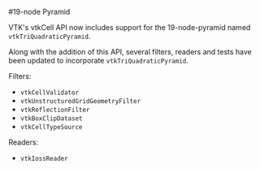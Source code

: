 #19-node Pyramid

VTK's vtkCell API now includes support for the 19-node-pyramid named `vtkTriQuadraticPyramid`.

Along with the addition of this API, several filters, readers and tests have been updated to incorporate `vtkTriQuadraticPyramid`.

Filters:
* `vtkCellValidator`
* `vtkUnstructuredGridGeometryFilter`
* `vtkReflectionFilter`
* `vtkBoxClipDataset`
* `vtkCellTypeSource`

Readers:
* `vtkIossReader`
